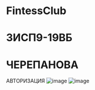 # FintessClub
# 3ИСП9-19ВБ
# ЧЕРЕПАНОВА 
АВТОРИЗАЦИЯ
![image](https://user-images.githubusercontent.com/116633180/218425051-de4cac75-5e3f-42e4-ad2a-0851f615694c.png)
![image](https://user-images.githubusercontent.com/116633180/218425101-fe98f595-552d-42b0-b1bf-204a29dfb32d.png)
